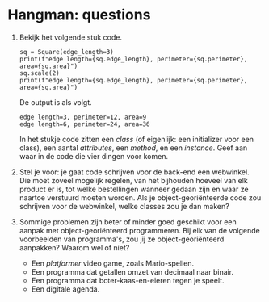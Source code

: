 # Hangman: questions

1.  Bekijk het volgende stuk code.

    ```
    sq = Square(edge_length=3)
    print(f"edge length={sq.edge_length}, perimeter={sq.perimeter}, area={sq.area}")
    sq.scale(2)
    print(f"edge length={sq.edge_length}, perimeter={sq.perimeter}, area={sq.area}")
    ```

    De output is als volgt.

    ```
    edge length=3, perimeter=12, area=9
    edge length=6, perimeter=24, area=36
    ```

    In het stukje code zitten een *class* (of eigenlijk: een initializer voor een class), een aantal *attributes*, een *method*, en een *instance*. Geef aan waar in de code die vier dingen voor komen.

2.  Stel je voor: je gaat code schrijven voor de back-end een webwinkel. Die moet zoveel mogelijk regelen, van het bijhouden hoeveel van elk product er is, tot welke bestellingen wanneer gedaan zijn en waar ze naartoe verstuurd moeten worden. Als je object-georiënteerde code zou schrijven voor de webwinkel, welke classes zou je dan maken?

3.  Sommige problemen zijn beter of minder goed geschikt voor een aanpak met object-georiënteerd programmeren. Bij elk van de volgende voorbeelden van programma's, zou jij ze object-georiënteerd aanpakken? Waarom wel of niet?

    - Een *platformer* video game, zoals Mario-spellen.
    - Een programma dat getallen omzet van decimaal naar binair.
    - Een programma dat boter-kaas-en-eieren tegen je speelt.
    - Een digitale agenda.
